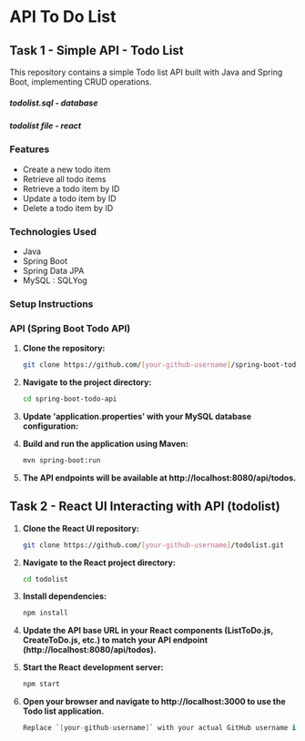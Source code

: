 # API To Do List 
## Task 1 - Simple API - Todo List

This repository contains a simple Todo list API built with Java and Spring Boot, implementing CRUD operations.
##### todolist.sql - database
##### todolist file - react

### Features

- Create a new todo item
- Retrieve all todo items
- Retrieve a todo item by ID
- Update a todo item by ID
- Delete a todo item by ID

### Technologies Used

- Java
- Spring Boot
- Spring Data JPA
- MySQL : SQLYog

### Setup Instructions

### API (Spring Boot Todo API)

1. **Clone the repository:**
   ```bash
   git clone https://github.com/[your-github-username]/spring-boot-todo-api.git
   
2. **Navigate to the project directory:**
   ```bash
   cd spring-boot-todo-api

3. **Update 'application.properties' with your MySQL database configuration:**

4. **Build and run the application using Maven:**
   ```bash
   mvn spring-boot:run
   
5. **The API endpoints will be available at http://localhost:8080/api/todos.**

## Task 2 - React UI Interacting with API (todolist)
1. **Clone the React UI repository:**
   ```bash
   git clone https://github.com/[your-github-username]/todolist.git
   
2. **Navigate to the React project directory:**
   ```bash
   cd todolist
   
3. **Install dependencies:**
   ```bash
   npm install

4. **Update the API base URL in your React components (ListToDo.js, CreateToDo.js, etc.) to match your API endpoint (http://localhost:8080/api/todos).**

5. **Start the React development server:**
   ```bash
   npm start

6. **Open your browser and navigate to http://localhost:3000 to use the Todo list application.**

   ```csharp
   Replace `[your-github-username]` with your actual GitHub username in the clone URLs. Adjust the A
